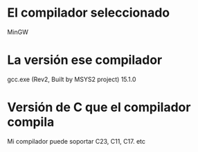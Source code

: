 # El compilador seleccionado
MinGW
# La versión ese compilador
gcc.exe (Rev2, Built by MSYS2 project) 15.1.0

# Versión de C que el compilador compila
Mi compilador puede soportar C23, C11, C17. etc

